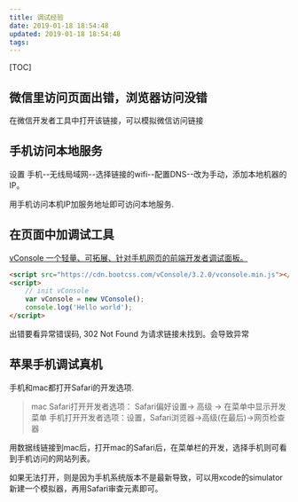 ```yaml
---
title: 调试经验
date: 2019-01-18 18:54:48
updated: 2019-01-18 18:54:48
tags:
---
```


[TOC]

## 微信里访问页面出错，浏览器访问没错

在微信开发者工具中打开该链接，可以模拟微信访问链接

## 手机访问本地服务

设置 手机--无线局域网--选择链接的wifi--配置DNS--改为手动，添加本地机器的IP。

用手机访问本机IP加服务地址即可访问本地服务.

## 在页面中加调试工具

[vConsole 一个轻量、可拓展、针对手机网页的前端开发者调试面板。](https://github.com/Tencent/vConsole)

```html
<script src="https://cdn.bootcss.com/vConsole/3.2.0/vconsole.min.js"></script>
<script>
    // init vConsole
    var vConsole = new VConsole();
    console.log('Hello world');
</script>
```

出错要看异常错误码, 302 Not Found 为请求链接未找到。会导致异常

## 苹果手机调试真机

手机和mac都打开Safari的开发选项.
> mac Safari打开开发者选项： Safari偏好设置-> 高级 -> 在菜单中显示开发菜单
> 手机打开开发者选项：设置，Safari浏览器->高级(在最后)->网页检查器

用数据线链接到mac后，打开mac的Safari后，在菜单栏的开发，选择手机则可看到手机访问的网站列表。

如果无法打开，则是因为手机系统版本不是最新导致，可以用xcode的simulator新建一个模拟器，再用Safari审查元素即可。
